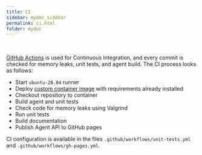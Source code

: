 ```yaml
---
title: CI
sidebar: mydoc_sidebar
permalink: ci.html
folder: mydoc
---
```


<br>

[GitHub Actions](https://github.com/Embedded-BDI/embedded-bdi/blob/master/.github/workflows/unit-tests.yml) is used for Continuous Integration, and every commit is checked for memory leaks, unit tests, and agent build. The CI process looks as follows:

* Start `ubuntu-20.04` runner
* Deploy [custom container image](https://github.com/orgs/Embedded-BDI/packages/container/package/embeddedbdi-cicd) with requirements already installed
* Checkout repository to container
* Build agent and unit tests
* Check code for memory leaks using Valgrind
* Run unit tests
* Build documentation
* Publish Agent API to GitHub pages

CI configuration is available in the files `.github/workflows/unit-tests.yml` and `.github/workflows/gh-pages.yml`.